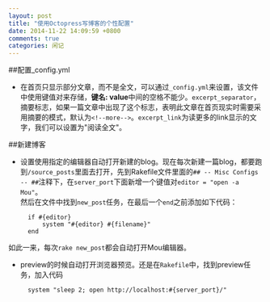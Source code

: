 ```yaml
---
layout: post
title: "使用Octopress写博客的个性配置"
date: 2014-11-22 14:09:59 +0800
comments: true
categories: 闲记
---
```

<!--more-->
##配置_config.yml

+ 在首页只显示部分文章，而不是全文，可以通过`_config.yml`来设置，该文件中使用键值对来存储，**键名: value**中间的空格不能少。`excerpt_separator`，摘要标志，如果一篇文章中出现了这个标志，表明此文章在首页现实时需要采用摘要的模式，默认为`<!--more-->`。`excerpt_link`为读更多的link显示的文字，我们可以设置为"阅读全文"。

##新建博客
+ 设置使用指定的编辑器自动打开新建的blog。现在每次新建一篇blog，都要跑到`/source_posts`里面去打开，先到Rakefile文件里面的`## -- Misc Configs -- ##`注释下，在`server_port`下面新增一个键值对`editor = "open -a Mou"`。<br />
然后在文件中找到`new_post`任务，在最后一个`end`之前添加如下代码：

		if #{editor}
			system "#{editor} #{filename}"
		end
如此一来，每次`rake new_post`都会自动打开Mou编辑器。
+ preview的时候自动打开浏览器预览。还是在`Rakefile`中，找到preview任务，加入代码

		system "sleep 2; open http://localhost:#{server_port}/"
